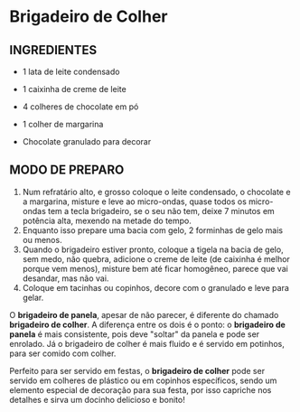# Brigadeiro de Colher



## INGREDIENTES

- 1 lata de leite condensado

- 1 caixinha de creme de leite

- 4 colheres de chocolate em pó

- 1 colher de margarina

- Chocolate granulado para decorar

  

## MODO DE PREPARO

1. Num refratário alto, e grosso coloque o leite condensado, o chocolate e a margarina, misture e leve ao micro-ondas, quase todos os micro-ondas tem a tecla brigadeiro, se o seu não tem, deixe 7 minutos em potência alta, mexendo na metade do tempo.
2. Enquanto isso prepare uma bacia com gelo, 2 forminhas de gelo mais ou menos.
3. Quando o brigadeiro estiver pronto, coloque a tigela na bacia de gelo, sem medo, não quebra, adicione o creme de leite (de caixinha é melhor porque vem menos), misture bem até ficar homogêneo, parece que vai desandar, mas não vai.
4. Coloque em tacinhas ou copinhos, decore com o granulado e leve para gelar.

O **brigadeiro de panela**, apesar de não parecer, é diferente do chamado **brigadeiro de colher**. A diferença entre os dois é o ponto: o **brigadeiro de panela** é mais consistente, pois deve "soltar" da panela e pode ser enrolado. Já o brigadeiro de colher é mais fluido e é servido em potinhos, para ser comido com colher.

Perfeito para ser servido em festas, o **brigadeiro de colher** pode ser servido em colheres de plástico ou em copinhos específicos, sendo um elemento especial de decoração para sua festa, por isso capriche nos detalhes e sirva um docinho delicioso e bonito!



